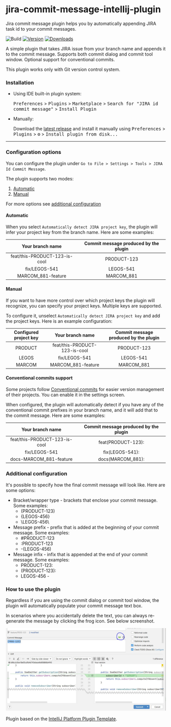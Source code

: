 # jira-commit-message-intellij-plugin

Jira commit message plugin helps you by automatically appending JIRA task id to your commit messages.

![Build](https://github.com/nemwiz/jira-commit-message-intellij-plugin/workflows/Build/badge.svg)
[![Version](https://img.shields.io/jetbrains/plugin/v/14310-jira-id-commit-message.svg)](https://plugins.jetbrains.com/plugin/14310-jira-id-commit-message)
[![Downloads](https://img.shields.io/jetbrains/plugin/d/14310-jira-id-commit-message.svg)](https://plugins.jetbrains.com/plugin/14310-jira-id-commit-message)

<!-- Plugin description -->
A simple plugin that takes JIRA issue from your branch name and appends it to the commit message.
Supports both commit dialog and commit tool window. Optional support for conventional commits.

This plugin works only with Git version control system.
<!-- Plugin description end -->

### Installation

- Using IDE built-in plugin system:
  
  <kbd>Preferences</kbd> > <kbd>Plugins</kbd> > <kbd>Marketplace</kbd> > <kbd>Search for "JIRA id commit message"</kbd> >
  <kbd>Install Plugin</kbd>
  
- Manually:

  Download the [latest release](https://github.com/nemwiz/jira-commit-message-intellij-plugin/releases/latest) and install it manually using
  <kbd>Preferences</kbd> > <kbd>Plugins</kbd> > <kbd>⚙️</kbd> > <kbd>Install plugin from disk...</kbd>


---

### Configuration options

You can configure the plugin under `Go to File > Settings > Tools > JIRA Id Commit Message`.

The plugin supports two modes:

1. [Automatic](#automatic)
2. [Manual](#manual)

For more options see [additional configuration](#additional-configuration)

#### Automatic

When you select `Automatically detect JIRA project key`, the plugin will infer
your project key from the branch name. Here are some examples:

|        Your branch name         |  Commit message produced by the plugin  |
|:-------------------------------:|:---------------------------------------:|
|  feat/this-PRODUCT-123-is-cool  |               PRODUCT-123               |
|          fix/LEGOS-541          |                LEGOS-541                |
|       MARCOM_881-feature        |               MARCOM_881                |

#### Manual

If you want to have more control over which project keys the plugin will recognize,
you can specify your project keys. Multiple keys are supported.

To configure it, unselect `Automatically detect JIRA project key` and add the project keys.
Here is an example configuration:

|  Configured project key  |        Your branch name         |  Commit message produced by the plugin  |
|:------------------------:|:-------------------------------:|:---------------------------------------:|
|         PRODUCT          |  feat/this-PRODUCT-123-is-cool  |               PRODUCT-123               |
|          LEGOS           |          fix/LEGOS-541          |                LEGOS-541                |
|          MARCOM          |       MARCOM_881-feature        |               MARCOM_881                |

#### Conventional commits support

Some projects follow [Conventional commits](https://www.conventionalcommits.org/en/v1.0.0/#summary) for easier
version management of their projects. You can enable it in the settings screen.

When configured, the plugin will automatically detect if you have any of the conventional commit prefixes in your branch
name, and it will add that to the commit message. 
Here are some examples:

|       Your branch name        | Commit message produced by the plugin |
|:-----------------------------:|:-------------------------------------:|
| feat/this-PRODUCT-123-is-cool |          feat(PRODUCT-123):           |
|         fix/LEGOS-541         |            fix(LEGOS-541):            |
|    docs-MARCOM_881-feature    |           docs(MARCOM_881):           |

### Additional configuration

It's possible to specify how the final commit message will look like. 
Here are some options:

- Bracket/wrapper type - brackets that enclose your commit message. Some examples:
  - (PRODUCT-123)
  - {LEGOS-456}
  - \LEGOS-456\
- Message prefix - prefix that is added at the beginning of your commit message. Some examples:
  - #PRODUCT-123
  - :PRODUCT-123
  - -(LEGOS-456)
- Message infix - infix that is appended at the end of your commit message. Some examples:
  - PRODUCT-123:
  - (PRODUCT-123):
  - LEGOS-456 -


### How to use the plugin

Regardless if you are using the commit dialog or commit tool window, the plugin will automatically populate your commit message text box.

In scenarios where you accidentally delete the text, you can always re-generate the message by clicking the frog icon.
See below screenshot.

![Example](screenshot3.JPG)

Plugin based on the [IntelliJ Platform Plugin Template](https://github.com/JetBrains/intellij-platform-plugin-template).
